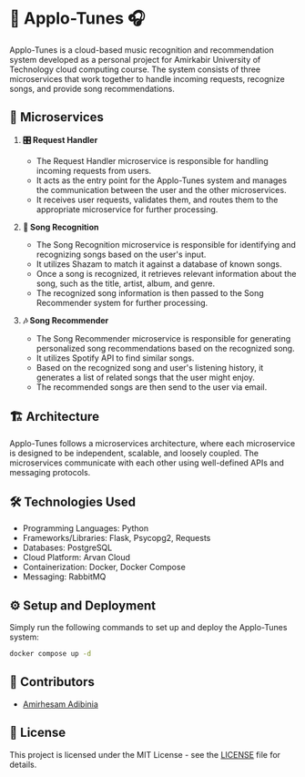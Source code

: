 # 🎵 Applo-Tunes 🎧

Applo-Tunes is a cloud-based music recognition and recommendation system developed as a personal project for Amirkabir University of Technology cloud computing course. The system consists of three microservices that work together to handle incoming requests, recognize songs, and provide song recommendations.

## 🎤 Microservices

1. **🎛️ Request Handler**
    - The Request Handler microservice is responsible for handling incoming requests from users.
    - It acts as the entry point for the Applo-Tunes system and manages the communication between the user and the other microservices.
    - It receives user requests, validates them, and routes them to the appropriate microservice for further processing.

2. **🎼 Song Recognition**
    - The Song Recognition microservice is responsible for identifying and recognizing songs based on the user's input.
    - It utilizes Shazam to match it against a database of known songs.
    - Once a song is recognized, it retrieves relevant information about the song, such as the title, artist, album, and genre.
    - The recognized song information is then passed to the Song Recommender system for further processing.

3. **🎶 Song Recommender**
    - The Song Recommender microservice is responsible for generating personalized song recommendations based on the recognized song.
    - It utilizes Spotify API to find similar songs.
    - Based on the recognized song and user's listening history, it generates a list of related songs that the user might enjoy.
    - The recommended songs are then send to the user via email.

## 🏗️ Architecture

Applo-Tunes follows a microservices architecture, where each microservice is designed to be independent, scalable, and loosely coupled. The microservices communicate with each other using well-defined APIs and messaging protocols.

## 🛠️ Technologies Used

- Programming Languages: Python
- Frameworks/Libraries: Flask, Psycopg2, Requests
- Databases: PostgreSQL
- Cloud Platform: Arvan Cloud
- Containerization: Docker, Docker Compose
- Messaging: RabbitMQ

## ⚙️ Setup and Deployment

Simply run the following commands to set up and deploy the Applo-Tunes system:
```bash
docker compose up -d
```

## 👥 Contributors

- [Amirhesam Adibinia](https://github.com/Adibov)

## 📜 License

This project is licensed under the MIT License - see the [LICENSE](LICENSE) file for details.
